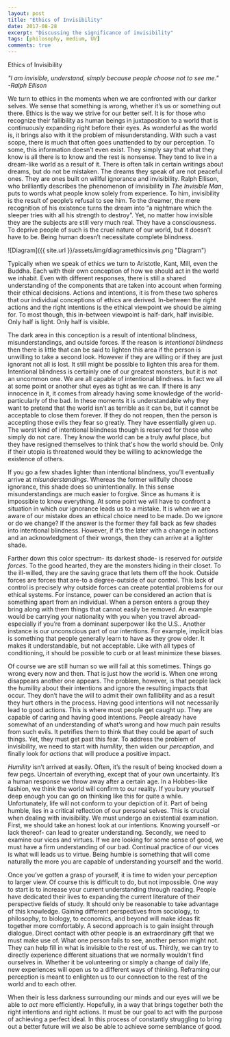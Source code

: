 ```yaml
---
layout: post
title: "Ethics of Invisibility"
date: 2017-08-28
excerpt: "Discussing the significance of invisibility"
tags: [philosophy, medium, UV]
comments: true
---
```


Ethics of Invisibility


*"I am invisible, understand, simply 
because people choose not to see me."  
-Ralph Ellison*  
  

We turn to ethics in the moments when we are confronted with our darker selves.  We sense that something is wrong, whether it’s us or something out there.  Ethics is the way we strive for our better self.  It is for those who recognize their fallibility as human beings in juxtaposition to a world that is continuously expanding right before their eyes.  As wonderful as the world is, it brings also with it the problem of misunderstanding.  With such a vast scope, there is much that often goes unattended to by our perception.  To some, this information doesn’t even exist.  They simply say that what they know is all there is to know and the rest is nonsense.  They tend to live in a dream-like world as a result of it.  There is often talk in certain writings about dreams, but do not be mistaken.  The dreams they speak of are not peaceful ones.  They are ones built on willful ignorance and invisibility.  Ralph Ellison, who brilliantly describes the phenomenon of invisibility in *The Invisible Man*, puts to words what people know solely from experience.  To him, invisibility is the result of people’s refusal to see him.  To the dreamer, the mere recognition of his existence turns the dream into “a nightmare which the sleeper tries with all his strength to destroy”.  Yet, no matter how invisible they are the subjects are still very much real.  They have a consciousness.  To deprive people of such is the cruel nature of our world, but it doesn’t have to be.  Being human doesn’t necessitate complete blindness.

![Diagram]({{ site.url }}/assets/img/diagramethicsinvis.png "Diagram")


Typically when we speak of ethics we turn to Aristotle, Kant, Mill, even the Buddha.  Each with their own conception of how we should act in the world we inhabit.  Even with different responses, there is still a shared understanding of the components that are taken into account when forming their ethical decisions.  Actions and intentions, it is from these two spheres that our individual conceptions of ethics are derived.  In-between the right actions and the right intentions is the ethical viewpoint we should be aiming for.  To most though, this in-between viewpoint is half-dark, half invisible.  Only half is light.  Only half is visible.  
  
The dark area in this conception is a result of intentional blindness, misunderstandings, and outside forces.  If the reason is *intentional blindness* then there is little that can be said to lighten this area if the person is unwilling to take a second look.  However if they are willing or if they are just ignorant not all is lost.  It still might be possible to lighten this area for them.  Intentional blindness is certainly one of our greatest monsters, but it is not an uncommon one.  We are all capable of intentional blindness.  In fact we all at some point or another shut eyes as tight as we can.  If there is any innocence in it, it comes from already having some knowledge of the world- particularly of the bad.  In these moments it is understandable why they want to pretend that the world isn’t as terrible as it can be, but it cannot be acceptable to close them forever.  If they do not reopen, then the person is accepting those evils they fear so greatly.  They have essentially given up.  The worst kind of intentional blindness though is reserved for those who simply do not care.  They know the world can be a truly awful place, but they have resigned themselves to think that's how the world should be.  Only if their utopia is threatened would they be willing to acknowledge the existence of others.  
 
If you go a few shades lighter than intentional blindness, you’ll eventually arrive at *misunderstandings*.  Whereas the former willfully choose ignorance, this shade does so unintentionally.  In this sense misunderstandings are much easier to forgive.  Since as humans it is impossible to know everything.  At some point we will have to confront a situation in which our ignorance leads us to a mistake.  It is when we are aware of our mistake does an ethical choice need to be made.  Do we ignore or do we change?  If the answer is the former they fall back as few shades into intentional blindness.  However, if it's the later with a change in actions and an acknowledgment of their wrongs, then they can arrive at a lighter shade.  

Farther down this color spectrum- its darkest shade- is reserved for *outside forces*.  To the good hearted, they are the monsters hiding in their closet.  To the ill-willed, they are the saving grace that lets them off the hook.  Outside forces are forces that are-to a degree-outside of our control.  This lack of control is precisely why outside forces can create potential problems for our ethical systems.  For instance, power can be considered an action that is something apart from an individual.  When a person enters a group they bring along with them things that cannot easily be removed.  An example would be carrying your nationality with you when you travel abroad- especially if you’re from a dominant superpower like the U.S..  Another instance is our unconscious part of our intentions.  For example, implicit bias is something that people generally learn to have as they grow older.  It makes it understandable, but not acceptable.  Like with all types of conditioning, it should be possible to curb or at least minimize these biases.  

Of course we are still human so we will fail at this sometimes.  Things go wrong every now and then.  That is just how the world is.  When one wrong disappears another one appears.  The problem, however, is that people lack the humility about their intentions and ignore the resulting impacts that occur.  They don’t have the will to admit their own fallibility and as a result they hurt others in the process.  Having good intentions will not necessarily lead to good actions.  This is where most people get caught up.  They are capable of caring and having good intentions.  People already have somewhat of an understanding of what’s wrong and how much pain results from such evils.  It petrifies them to think that they could be apart of such things.  Yet, they must get past this fear.  To address the problem of invisibility, we need to start with *humility*, then widen our *perception*, and finally look for *actions* that will produce a positive impact.  

*Humility* isn’t arrived at easily.  Often, it’s the result of being knocked down a few pegs.  Uncertain of everything, except that of your own uncertainty.  It’s a human response we throw away after a certain age.  In a Hobbes-like fashion, we think the world will confirm to our reality.  If you bury yourself deep enough you can go on thinking like this for quite a while.  Unfortunately, life will not conform to your depiction of it.  Part of being humble, lies in a critical reflection of our personal selves.  This is crucial when dealing with invisibility.   We must undergo an existential examination.  First, we should take an honest look at our intentions.  Knowing yourself -or lack thereof- can lead to greater understanding.   Secondly, we need to examine our vices and virtues.  If we are looking for some sense of good, we must have a firm understanding of our bad.  Continual practice of our vices is what will leads us to virtue.  Being humble is something that will come naturally the more you are capable of understanding yourself and the world.  

Once you’ve gotten a grasp of yourself, it is time to widen your *perception* to larger view.  Of course this is difficult to do, but not impossible.  One way to start is to increase your current understanding through reading.  People have dedicated their lives to expanding the current literature of their perspective fields of study.  It should only be reasonable to take advantage of this knowledge.  Gaining different perspectives from sociology, to philosophy, to biology, to economics, and beyond will make ideas fit together more comfortably.  A second approach is to gain insight through dialogue.  Direct contact with other people is an extraordinary gift that we must make use of.  What one person fails to see, another person might not.  They can help fill in what is invisible to the rest of us.  Thirdly, we can try to directly experience different situations that we normally wouldn’t find ourselves in.  Whether it be volunteering or simply a change of daily life, new experiences will open us to a different ways of thinking.  Reframing our perception is meant to enlighten us to our connection to the rest of the world and to each other.  

When their is less darkness surrounding our minds and our eyes will we be able to *act* more efficiently.  Hopefully, in a way that brings together both the right intentions and right actions.  It must be our goal to act with the purpose of achieving a perfect ideal.  In this process of constantly struggling to bring out a better future will we also be able to achieve some semblance of good.  
	
